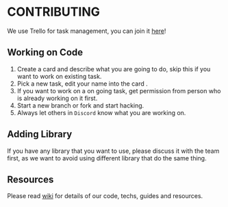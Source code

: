# CONTRIBUTING

We use Trello for task management, you can join it [here](https://trello.com/invite/b/tAyH3oig/a5374e9eaa1bbe644f3e7367d1e23300/game-senshi)!

## Working on Code

1. Create a card and describe what you are going to do, skip this if you want to work on existing task.
2. Pick a new task, edit your name into the card .
3. If you want to work on a on going task, get permission from person who is already working on it first.
4. Start a new branch or fork and start hacking.
5. Always let others in `Discord` know what you are working on.

## Adding Library

If you have any library that you want to use, please discuss it with the team first, as we want to avoid using different library that do the same thing.

## Resources

Please read [wiki](https://github.com/tylim88/GameSenshi/wiki) for details of our code, techs, guides and resources.
